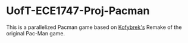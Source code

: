 # UofT-ECE1747-Proj-Pacman

This is a parallelized Pacman game based on [Kofybrek's](https://github.com/Kofybrek/Pacman) Remake of the original Pac-Man game.
